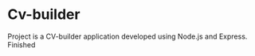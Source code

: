 # Cv-builder
Project is a CV-builder application developed using Node.js and Express. Finished





